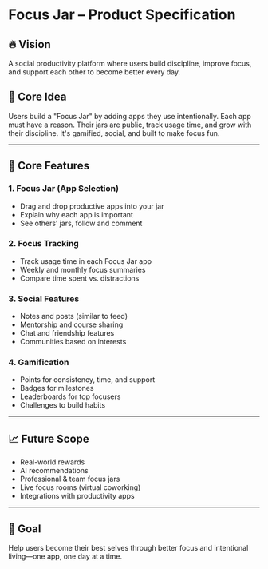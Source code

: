 # Focus Jar – Product Specification

## 🔥 Vision
A social productivity platform where users build discipline, improve focus, and support each other to become better every day.

## 🎯 Core Idea
Users build a "Focus Jar" by adding apps they use intentionally. Each app must have a reason. Their jars are public, track usage time, and grow with their discipline. It's gamified, social, and built to make focus fun.

---

## 🧩 Core Features

### 1. Focus Jar (App Selection)
- Drag and drop productive apps into your jar
- Explain why each app is important
- See others’ jars, follow and comment

### 2. Focus Tracking
- Track usage time in each Focus Jar app
- Weekly and monthly focus summaries
- Compare time spent vs. distractions

### 3. Social Features
- Notes and posts (similar to feed)
- Mentorship and course sharing
- Chat and friendship features
- Communities based on interests

### 4. Gamification
- Points for consistency, time, and support
- Badges for milestones
- Leaderboards for top focusers
- Challenges to build habits

---

## 📈 Future Scope
- Real-world rewards
- AI recommendations
- Professional & team focus jars
- Live focus rooms (virtual coworking)
- Integrations with productivity apps

---

## 💬 Goal
Help users become their best selves through better focus and intentional living—one app, one day at a time.
